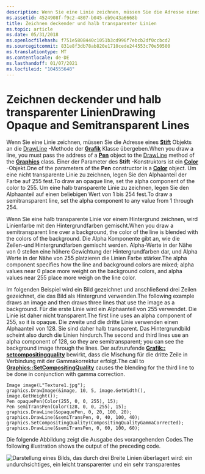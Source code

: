 ```yaml
---
description: Wenn Sie eine Linie zeichnen, müssen Sie die Adresse eines Stift Objekts an die DrawLine-Methode der Grafikklasse übergeben.
ms.assetid: 4524908f-f9c2-4807-b045-eb9e43a6668b
title: Zeichnen deckender und halb transparenter Linien
ms.topic: article
ms.date: 05/31/2018
ms.openlocfilehash: f751e5808440c1051b3cd996f7ebcb2df0ccbcd2
ms.sourcegitcommit: 831e8f3db78ab820e1710cede244553c70e50500
ms.translationtype: MT
ms.contentlocale: de-DE
ms.lasthandoff: 01/07/2021
ms.locfileid: "104555648"
---
```

# <a name="drawing-opaque-and-semitransparent-lines"></a><span data-ttu-id="28f69-103">Zeichnen deckender und halb transparenter Linien</span><span class="sxs-lookup"><span data-stu-id="28f69-103">Drawing Opaque and Semitransparent Lines</span></span>

<span data-ttu-id="28f69-104">Wenn Sie eine Linie zeichnen, müssen Sie die Adresse eines [**Stift**](/windows/win32/api/gdipluspen/nl-gdipluspen-pen) Objekts an die [DrawLine](/windows/win32/api/gdiplusgraphics/nf-gdiplusgraphics-graphics-drawline(inconstpen_inint_inint_inint_inint)) -Methode der [**Grafik**](/windows/win32/api/gdiplusgraphics/nl-gdiplusgraphics-graphics) Klasse übergeben.</span><span class="sxs-lookup"><span data-stu-id="28f69-104">When you draw a line, you must pass the address of a [**Pen**](/windows/win32/api/gdipluspen/nl-gdipluspen-pen) object to the [DrawLine](/windows/win32/api/gdiplusgraphics/nf-gdiplusgraphics-graphics-drawline(inconstpen_inint_inint_inint_inint)) method of the [**Graphics**](/windows/win32/api/gdiplusgraphics/nl-gdiplusgraphics-graphics) class.</span></span> <span data-ttu-id="28f69-105">Einer der Parameter des **Stift** -Konstruktors ist ein [**Color**](/windows/win32/api/gdipluscolor/nl-gdipluscolor-color) -Objekt.</span><span class="sxs-lookup"><span data-stu-id="28f69-105">One of the parameters of the **Pen** constructor is a [**Color**](/windows/win32/api/gdipluscolor/nl-gdipluscolor-color) object.</span></span> <span data-ttu-id="28f69-106">Um eine nicht transparente Linie zu zeichnen, legen Sie den Alphaanteil der Farbe auf 255 fest.</span><span class="sxs-lookup"><span data-stu-id="28f69-106">To draw an opaque line, set the alpha component of the color to 255.</span></span> <span data-ttu-id="28f69-107">Um eine halb transparente Linie zu zeichnen, legen Sie den Alphaanteil auf einen beliebigen Wert von 1 bis 254 fest.</span><span class="sxs-lookup"><span data-stu-id="28f69-107">To draw a semitransparent line, set the alpha component to any value from 1 through 254.</span></span>

<span data-ttu-id="28f69-108">Wenn Sie eine halb transparente Linie vor einem Hintergrund zeichnen, wird Linienfarbe mit den Hintergrundfarben gemischt.</span><span class="sxs-lookup"><span data-stu-id="28f69-108">When you draw a semitransparent line over a background, the color of the line is blended with the colors of the background.</span></span> <span data-ttu-id="28f69-109">Die Alpha Komponente gibt an, wie die Zeilen-und Hintergrundfarben gemischt werden. Alpha-Werte in der Nähe von 0 stellen eine höhere Gewichtung der Hintergrundfarben dar, und Alpha Werte in der Nähe von 255 platzieren die Linien Farbe stärker.</span><span class="sxs-lookup"><span data-stu-id="28f69-109">The alpha component specifies how the line and background colors are mixed; alpha values near 0 place more weight on the background colors, and alpha values near 255 place more weigh on the line color.</span></span>

<span data-ttu-id="28f69-110">Im folgenden Beispiel wird ein Bild gezeichnet und anschließend drei Zeilen gezeichnet, die das Bild als Hintergrund verwenden.</span><span class="sxs-lookup"><span data-stu-id="28f69-110">The following example draws an image and then draws three lines that use the image as a background.</span></span> <span data-ttu-id="28f69-111">Für die erste Linie wird ein Alphaanteil von 255 verwendet. Die Linie ist daher nicht transparent.</span><span class="sxs-lookup"><span data-stu-id="28f69-111">The first line uses an alpha component of 255, so it is opaque.</span></span> <span data-ttu-id="28f69-112">Die zweite und die dritte Linie verwenden einen Alphaanteil von 128. Sie sind daher halb transparent. Das Hintergrundbild scheint also durch die Linien hindurch.</span><span class="sxs-lookup"><span data-stu-id="28f69-112">The second and third lines use an alpha component of 128, so they are semitransparent; you can see the background image through the lines.</span></span> <span data-ttu-id="28f69-113">Der aufzurufende [**Grafik:: setcompositingquality**](/windows/win32/api/Gdiplusgraphics/nf-gdiplusgraphics-graphics-setcompositingquality) bewirkt, dass die Mischung für die dritte Zeile in Verbindung mit der Gammakorrektur erfolgt.</span><span class="sxs-lookup"><span data-stu-id="28f69-113">The call to [**Graphics::SetCompositingQuality**](/windows/win32/api/Gdiplusgraphics/nf-gdiplusgraphics-graphics-setcompositingquality) causes the blending for the third line to be done in conjunction with gamma correction.</span></span>


```
Image image(L"Texture1.jpg");
graphics.DrawImage(&image, 10, 5, image.GetWidth(), image.GetHeight());
Pen opaquePen(Color(255, 0, 0, 255), 15);
Pen semiTransPen(Color(128, 0, 0, 255), 15);
graphics.DrawLine(&opaquePen, 0, 20, 100, 20);
graphics.DrawLine(&semiTransPen, 0, 40, 100, 40);
graphics.SetCompositingQuality(CompositingQualityGammaCorrected);
graphics.DrawLine(&semiTransPen, 0, 60, 100, 60);
```



<span data-ttu-id="28f69-114">Die folgende Abbildung zeigt die Ausgabe des vorangehenden Codes.</span><span class="sxs-lookup"><span data-stu-id="28f69-114">The following illustration shows the output of the preceding code.</span></span>

![Darstellung eines Bilds, das durch drei Breite Linien überlagert wird: ein undurchsichtiges, ein leicht transparenter und ein sehr transparentes](images/compqualline.png)

 

 



